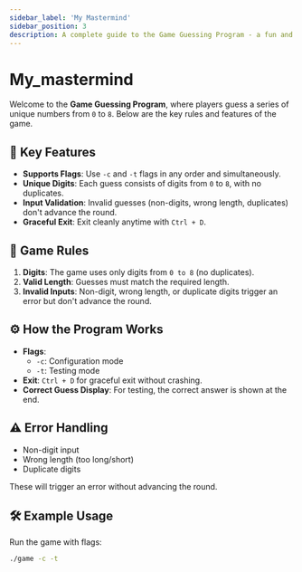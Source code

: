 ```yaml
---
sidebar_label: 'My Mastermind'
sidebar_position: 3
description: A complete guide to the Game Guessing Program - a fun and challenging game where players guess a series of unique numbers from 0 to 8.
---
```


# My_mastermind

Welcome to the **Game Guessing Program**, where players guess a series of unique numbers from `0` to `8`. Below are the key rules and features of the game.

## 🚀 Key Features

- **Supports Flags**: Use `-c` and `-t` flags in any order and simultaneously.
- **Unique Digits**: Each guess consists of digits from `0` to `8`, with no duplicates.
- **Input Validation**: Invalid guesses (non-digits, wrong length, duplicates) don't advance the round.
- **Graceful Exit**: Exit cleanly anytime with `Ctrl + D`.

## 📝 Game Rules

1. **Digits**: The game uses only digits from `0 to 8` (no duplicates).
2. **Valid Length**: Guesses must match the required length.
3. **Invalid Inputs**: Non-digit, wrong length, or duplicate digits trigger an error but don't advance the round.

## ⚙️ How the Program Works

- **Flags**:
  - `-c`: Configuration mode
  - `-t`: Testing mode
- **Exit**: `Ctrl + D` for graceful exit without crashing.
- **Correct Guess Display**: For testing, the correct answer is shown at the end.

## ⚠️ Error Handling

- Non-digit input
- Wrong length (too long/short)
- Duplicate digits

These will trigger an error without advancing the round.

## 🛠️ Example Usage

Run the game with flags:

```bash
./game -c -t
